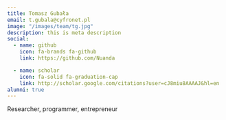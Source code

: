 ```yaml
---
title: Tomasz Gubała
email: t.gubala@cyfronet.pl
image: "/images/team/tg.jpg"
description: this is meta description
social:
  - name: github
    icon: fa-brands fa-github
    link: https://github.com/Nuanda

  - name: scholar
    icon: fa-solid fa-graduation-cap
    link: http://scholar.google.com/citations?user=cJ8miu8AAAAJ&hl=en
alumni: true
---
```


Researcher, programmer, entrepreneur
